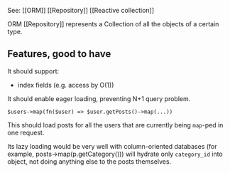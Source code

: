 See: [[ORM]] [[Repository]] [[Reactive collection]]

ORM [[Repository]] represents a Collection of all the objects of a certain type.

## Features, good to have

It should support:
- index fields (e.g. access by O(1))


It should enable eager loading, preventing N+1 query problem.

`$users->map(fn($user) => $user.getPosts()->map(...))`

This should load posts for all the users that are currently being `map`-ped in one request.

Its lazy loading would be very well with column-oriented databases (for example, posts->map(p.getCategory())) will hydrate only `category_id` into object, not doing anything else to the posts themselves.
